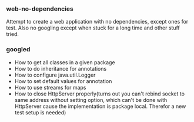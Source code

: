### web-no-dependencies
Attempt to create a web application with no dependencies, except ones for test.
Also no googling except when stuck for a long time and other stuff tried.

### googled
* How to get all classes in a given package 
* How to do inheritance for annotations
* How to configure java.util.Logger
* How to set default values for annotation
* How to use streams for maps
* How to close HttpServer properly(turns out you can't rebind socket to same address without setting option, 
which can't be done with HttpServer cause the implementation is package local. Therefor a new test setup is needed)
